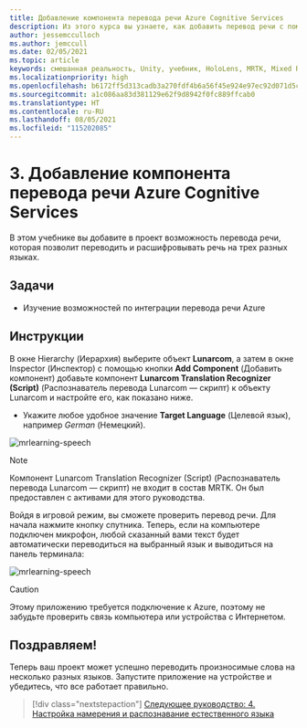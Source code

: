 ```yaml
---
title: Добавление компонента перевода речи Azure Cognitive Services
description: Из этого курса вы узнаете, как добавить перевод речи с помощью Azure Cognitive Services в приложения смешанной реальности.
author: jessemcculloch
ms.author: jemccull
ms.date: 02/05/2021
ms.topic: article
keywords: смешанная реальность, Unity, учебник, HoloLens, MRTK, Mixed Reality Toolkit, UWP, Пространственные привязки Azure, распознавание речи, Windows 10, перевод речи
ms.localizationpriority: high
ms.openlocfilehash: b6172ff5d313cadb3a270fdf4b6a56f45e924e97ec92d071d5c6b0e4636bd658
ms.sourcegitcommit: a1c086aa83d381129e62f9d8942f0fc889ffcab0
ms.translationtype: HT
ms.contentlocale: ru-RU
ms.lasthandoff: 08/05/2021
ms.locfileid: "115202085"
---
```

# <a name="3-adding-the-azure-cognitive-services-speech-translation-component"></a>3. Добавление компонента перевода речи Azure Cognitive Services

В этом учебнике вы добавите в проект возможность перевода речи, которая позволит переводить и расшифровывать речь на трех разных языках.

## <a name="objectives"></a>Задачи

* Изучение возможностей по интеграции перевода речи Azure

## <a name="instructions"></a>Инструкции

В окне Hierarchy (Иерархия) выберите объект **Lunarcom**, а затем в окне Inspector (Инспектор) с помощью кнопки **Add Component** (Добавить компонент) добавьте компонент **Lunarcom Translation Recognizer (Script)** (Распознаватель перевода Lunarcom — скрипт) к объекту Lunarcom и настройте его, как показано ниже.

* Укажите любое удобное значение **Target Language** (Целевой язык), например _German_ (Немецкий).

![mrlearning-speech](images/mrlearning-speech/tutorial3-section1-step1-1.png)

> [!NOTE]
> Компонент Lunarcom Translation Recognizer (Script) (Распознаватель перевода Lunarcom — скрипт) не входит в состав MRTK. Он был предоставлен с активами для этого руководства.

Войдя в игровой режим, вы сможете проверить перевод речи. Для начала нажмите кнопку спутника. Теперь, если на компьютере подключен микрофон, любой сказанный вами текст будет автоматически переводиться на выбранный язык и выводиться на панель терминала:

![mrlearning-speech](images/mrlearning-speech/tutorial3-section1-step1-2.png)

> [!CAUTION]
> Этому приложению требуется подключение к Azure, поэтому не забудьте проверить связь компьютера или устройства с Интернетом.

## <a name="congratulations"></a>Поздравляем!

Теперь ваш проект может успешно переводить произносимые слова на несколько разных языков. Запустите приложение на устройстве и убедитесь, что все работает правильно.

> [!div class="nextstepaction"]
> [Следующее руководство: 4. Настройка намерения и распознавание естественного языка](mrlearning-speechSDK-ch4.md)
